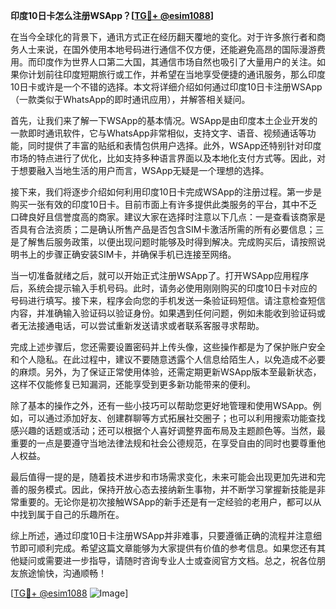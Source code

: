 **印度10日卡怎么注册WSApp？[[TG💪+ @esim1088](https://t.me/s/esim1088)]**

在当今全球化的背景下，通讯方式正在经历翻天覆地的变化。对于许多旅行者和商务人士来说，在国外使用本地号码进行通信不仅方便，还能避免高昂的国际漫游费用。而印度作为世界人口第二大国，其通信市场自然也吸引了大量用户的关注。如果你计划前往印度短期旅行或工作，并希望在当地享受便捷的通讯服务，那么印度10日卡或许是一个不错的选择。本文将详细介绍如何通过印度10日卡注册WSApp（一款类似于WhatsApp的即时通讯应用），并解答相关疑问。

首先，让我们来了解一下WSApp的基本情况。WSApp是由印度本土企业开发的一款即时通讯软件，它与WhatsApp非常相似，支持文字、语音、视频通话等功能，同时提供了丰富的贴纸和表情包供用户选择。此外，WSApp还特别针对印度市场的特点进行了优化，比如支持多种语言界面以及本地化支付方式等。因此，对于想要融入当地生活的用户而言，WSApp无疑是一个理想的选择。

接下来，我们将逐步介绍如何利用印度10日卡完成WSApp的注册过程。第一步是购买一张有效的印度10日卡。目前市面上有许多提供此类服务的平台，其中不乏口碑良好且信誉度高的商家。建议大家在选择时注意以下几点：一是查看该商家是否具有合法资质；二是确认所售产品是否包含SIM卡激活所需的所有必要信息；三是了解售后服务政策，以便出现问题时能够及时得到解决。完成购买后，请按照说明书上的步骤正确安装SIM卡，并确保手机已连接至网络。

当一切准备就绪之后，就可以开始正式注册WSApp了。打开WSApp应用程序后，系统会提示输入手机号码。此时，请务必使用刚刚购买的印度10日卡对应的号码进行填写。接下来，程序会向您的手机发送一条验证码短信。请注意检查短信内容，并准确输入验证码以验证身份。如果遇到任何问题，例如未能收到验证码或者无法接通电话，可以尝试重新发送请求或者联系客服寻求帮助。

完成上述步骤后，您还需要设置密码并上传头像，这些操作都是为了保护账户安全和个人隐私。在此过程中，建议不要随意透露个人信息给陌生人，以免造成不必要的麻烦。另外，为了保证正常使用体验，还需定期更新WSApp版本至最新状态，这样不仅能修复已知漏洞，还能享受到更多新功能带来的便利。

除了基本的操作之外，还有一些小技巧可以帮助您更好地管理和使用WSApp。例如，可以通过添加好友、创建群聊等方式拓展社交圈子；也可以利用搜索功能查找感兴趣的话题或活动；还可以根据个人喜好调整界面布局及主题颜色等。当然，最重要的一点是要遵守当地法律法规和社会公德规范，在享受自由的同时也要尊重他人权益。

最后值得一提的是，随着技术进步和市场需求变化，未来可能会出现更加先进和完善的服务模式。因此，保持开放心态去接纳新生事物，并不断学习掌握新技能是非常重要的。无论你是初次接触WSApp的新手还是有一定经验的老用户，都可以从中找到属于自己的乐趣所在。

综上所述，通过印度10日卡注册WSApp并非难事，只要遵循正确的流程并注意细节即可顺利完成。希望这篇文章能够为大家提供有价值的参考信息。如果您还有其他疑问或需要进一步指导，请随时咨询专业人士或查阅官方文档。总之，祝各位朋友旅途愉快，沟通顺畅！

[[TG💪+ @esim1088](https://t.me/s/esim1088) ![Image](https://i.postimg.cc/4NQfJmqS/Snipaste-2025-05-13-00-14-12.png)]
